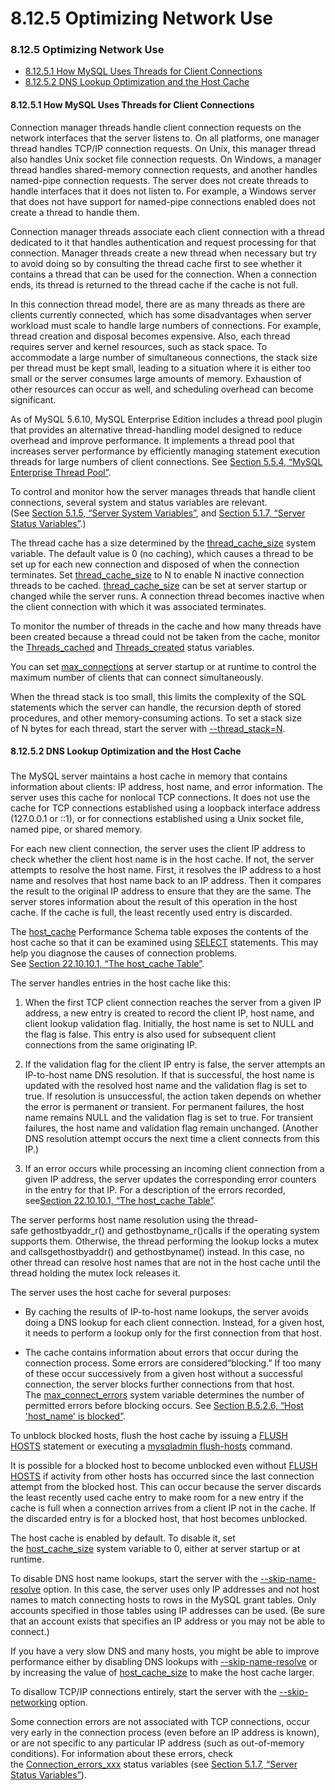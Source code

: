 #  8.12.5 Optimizing Network Use

### 8.12.5 Optimizing Network Use

- [8.12.5.1 How MySQL Uses Threads for Client Connections][1]
- [8.12.5.2 DNS Lookup Optimization and the Host Cache][2]

#### 8.12.5.1 How MySQL Uses Threads for Client Connections

Connection manager threads handle client connection requests on the network interfaces that the server listens to. On all platforms, one manager thread handles TCP/IP connection requests. On Unix, this manager thread also handles Unix socket file connection requests. On Windows, a manager thread handles shared-memory connection requests, and another handles named-pipe connection requests. The server does not create threads to handle interfaces that it does not listen to. For example, a Windows server that does not have support for named-pipe connections enabled does not create a thread to handle them.

Connection manager threads associate each client connection with a thread dedicated to it that handles authentication and request processing for that connection. Manager threads create a new thread when necessary but try to avoid doing so by consulting the thread cache first to see whether it contains a thread that can be used for the connection. When a connection ends, its thread is returned to the thread cache if the cache is not full.

In this connection thread model, there are as many threads as there are clients currently connected, which has some disadvantages when server workload must scale to handle large numbers of connections. For example, thread creation and disposal becomes expensive. Also, each thread requires server and kernel resources, such as stack space. To accommodate a large number of simultaneous connections, the stack size per thread must be kept small, leading to a situation where it is either too small or the server consumes large amounts of memory. Exhaustion of other resources can occur as well, and scheduling overhead can become significant.

As of MySQL 5.6.10, MySQL Enterprise Edition includes a thread pool plugin that provides an alternative thread-handling model designed to reduce overhead and improve performance. It implements a thread pool that increases server performance by efficiently managing statement execution threads for large numbers of client connections. See [Section 5.5.4, “MySQL Enterprise Thread Pool”][6].

To control and monitor how the server manages threads that handle client connections, several system and status variables are relevant. (See [Section 5.1.5, “Server System Variables”][7], and [Section 5.1.7, “Server Status Variables”][8].)

The thread cache has a size determined by the [thread_cache_size][9] system variable. The default value is 0 (no caching), which causes a thread to be set up for each new connection and disposed of when the connection terminates. Set [thread_cache_size][10] to N to enable N inactive connection threads to be cached. [thread_cache_size][11] can be set at server startup or changed while the server runs. A connection thread becomes inactive when the client connection with which it was associated terminates.

To monitor the number of threads in the cache and how many threads have been created because a thread could not be taken from the cache, monitor the [Threads_cached][12] and [Threads_created][13] status variables.

You can set [max_connections][14] at server startup or at runtime to control the maximum number of clients that can connect simultaneously.

When the thread stack is too small, this limits the complexity of the SQL statements which the server can handle, the recursion depth of stored procedures, and other memory-consuming actions. To set a stack size of N bytes for each thread, start the server with [--thread_stack=N][15].

#### 8.12.5.2 DNS Lookup Optimization and the Host Cache

### <a></a><a></a><a></a>

The MySQL server maintains a host cache in memory that contains information about clients: IP address, host name, and error information. The server uses this cache for nonlocal TCP connections. It does not use the cache for TCP connections established using a loopback interface address (127.0.0.1 or ::1), or for connections established using a Unix socket file, named pipe, or shared memory.

For each new client connection, the server uses the client IP address to check whether the client host name is in the host cache. If not, the server attempts to resolve the host name. First, it resolves the IP address to a host name and resolves that host name back to an IP address. Then it compares the result to the original IP address to ensure that they are the same. The server stores information about the result of this operation in the host cache. If the cache is full, the least recently used entry is discarded.

The [host_cache][16] Performance Schema table exposes the contents of the host cache so that it can be examined using [SELECT][17] statements. This may help you diagnose the causes of connection problems. See [Section 22.10.10.1, “The host_cache Table”][18].

The server handles entries in the host cache like this:

1.  When the first TCP client connection reaches the server from a given IP address, a new entry is created to record the client IP, host name, and client lookup validation flag. Initially, the host name is set to NULL and the flag is false. This entry is also used for subsequent client connections from the same originating IP.

2.  If the validation flag for the client IP entry is false, the server attempts an IP-to-host name DNS resolution. If that is successful, the host name is updated with the resolved host name and the validation flag is set to true. If resolution is unsuccessful, the action taken depends on whether the error is permanent or transient. For permanent failures, the host name remains NULL and the validation flag is set to true. For transient failures, the host name and validation flag remain unchanged. (Another DNS resolution attempt occurs the next time a client connects from this IP.)

3.  If an error occurs while processing an incoming client connection from a given IP address, the server updates the corresponding error counters in the entry for that IP. For a description of the errors recorded, see[Section 22.10.10.1, “The host_cache Table”][3].

The server performs host name resolution using the thread-safe gethostbyaddr_r() and gethostbyname_r()calls if the operating system supports them. Otherwise, the thread performing the lookup locks a mutex and callsgethostbyaddr() and gethostbyname() instead. In this case, no other thread can resolve host names that are not in the host cache until the thread holding the mutex lock releases it.

The server uses the host cache for several purposes:

*   By caching the results of IP-to-host name lookups, the server avoids doing a DNS lookup for each client connection. Instead, for a given host, it needs to perform a lookup only for the first connection from that host.

*   The cache contains information about errors that occur during the connection process. Some errors are considered“blocking.” If too many of these occur successively from a given host without a successful connection, the server blocks further connections from that host. The [max_connect_errors][4] system variable determines the number of permitted errors before blocking occurs. See [Section B.5.2.6, “Host 'host_name' is blocked”][5].

To unblock blocked hosts, flush the host cache by issuing a [FLUSH HOSTS][19] statement or executing a [mysqladmin flush-hosts][20] command.

It is possible for a blocked host to become unblocked even without [FLUSH HOSTS][21] if activity from other hosts has occurred since the last connection attempt from the blocked host. This can occur because the server discards the least recently used cache entry to make room for a new entry if the cache is full when a connection arrives from a client IP not in the cache. If the discarded entry is for a blocked host, that host becomes unblocked.

The host cache is enabled by default. To disable it, set the [host_cache_size][22] system variable to 0, either at server startup or at runtime.

To disable DNS host name lookups, start the server with the [--skip-name-resolve][23] option. In this case, the server uses only IP addresses and not host names to match connecting hosts to rows in the MySQL grant tables. Only accounts specified in those tables using IP addresses can be used. (Be sure that an account exists that specifies an IP address or you may not be able to connect.)

If you have a very slow DNS and many hosts, you might be able to improve performance either by disabling DNS lookups with [--skip-name-resolve][24] or by increasing the value of [host_cache_size][25] to make the host cache larger.

To disallow TCP/IP connections entirely, start the server with the [--skip-networking][26] option.

Some connection errors are not associated with TCP connections, occur very early in the connection process (even before an IP address is known), or are not specific to any particular IP address (such as out-of-memory conditions). For information about these errors, check the [Connection_errors_xxx][27] status variables (see [Section 5.1.7, “Server Status Variables”][28]).

[1]:optimization.html#connection-threads
[2]:optimization.html#host-cache
[3]:performance-schema.html#host-cache-table
[4]:server-administration.html#sysvar_max_connect_errors
[5]:error-handling.html#blocked-host
[6]:server-administration.html#thread-pool
[7]:server-administration.html#server-system-variables
[8]:server-administration.html#server-status-variables
[9]:server-administration.html#sysvar_thread_cache_size
[10]:server-administration.html#sysvar_thread_cache_size
[11]:server-administration.html#sysvar_thread_cache_size
[12]:server-administration.html#statvar_Threads_cached
[13]:server-administration.html#statvar_Threads_created
[14]:server-administration.html#sysvar_max_connections
[15]:server-administration.html#sysvar_thread_stack
[16]:performance-schema.html#host-cache-table
[17]:sql-syntax.html#select
[18]:performance-schema.html#host-cache-table
[19]:sql-syntax.html#flush
[20]:programs.html#mysqladmin
[21]:sql-syntax.html#flush
[22]:server-administration.html#sysvar_host_cache_size
[23]:server-administration.html#option_mysqld_skip-name-resolve
[24]:server-administration.html#option_mysqld_skip-name-resolve
[25]:server-administration.html#sysvar_host_cache_size
[26]:server-administration.html#option_mysqld_skip-networking
[27]:server-administration.html#statvar_Connection_errors_xxx
[28]:server-administration.html#server-status-variables